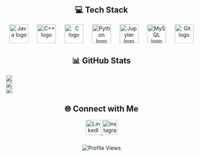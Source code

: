 
<h2 align="center">💻 Tech Stack</h2>

<div align="center">
  <!-- Icons for Technologies -->
  <img src="https://cdn.jsdelivr.net/gh/devicons/devicon/icons/java/java-original.svg" height="50" alt="Java logo" />
  <img width="15"/>
  <img src="https://cdn.jsdelivr.net/gh/devicons/devicon/icons/cplusplus/cplusplus-original.svg" height="50" alt="C++ logo" />
  <img width="15"/>
  <img src="https://cdn.jsdelivr.net/gh/devicons/devicon/icons/c/c-original.svg" height="50" alt="C logo" />
  <img width="15"/>
  <img src="https://cdn.jsdelivr.net/gh/devicons/devicon/icons/python/python-original.svg" height="50" alt="Python logo" />
  <img width="15"/>
  <img src="https://cdn.jsdelivr.net/gh/devicons/devicon/icons/jupyter/jupyter-original.svg" height="50" alt="Jupyter logo" />
  <img width="15"/>
  <img src="https://cdn.jsdelivr.net/gh/devicons/devicon/icons/mysql/mysql-original.svg" height="50" alt="MySQL logo" />
  <img width="15"/>
  <img src="https://cdn.jsdelivr.net/gh/devicons/devicon/icons/git/git-original.svg" height="50" alt="Git logo" />
</div>

###

<!-- GitHub Stats Section -->
<h2 align="center">📊 GitHub Stats</h2>

![](https://github-readme-stats.vercel.app/api?username=theaayushdev&theme=dark&hide_border=false&include_all_commits=false&count_private=false)<br/>
![](https://github-readme-streak-stats.herokuapp.com/?user=theaayushdev&theme=dark&hide_border=false)<br/>
![](https://github-readme-stats.vercel.app/api/top-langs/?username=theaayushdev&theme=dark&hide_border=false&include_all_commits=false&count_private=false&layout=compact)



<!-- Socials Section -->
<h2 align="center">🌐 Connect with Me</h2>

<div align="center">
  <a href="https://www.linkedin.com/in/aayush-dev-5a1488253/" target="_blank">
    <img src="https://raw.githubusercontent.com/maurodesouza/profile-readme-generator/master/src/assets/icons/social/linkedin/default.svg" width="40" height="40" alt="LinkedIn" />
  </a>
  <a href="https://www.instagram.com/theaayushdev/" target="_blank">
    <img src="https://raw.githubusercontent.com/maurodesouza/profile-readme-generator/master/src/assets/icons/social/instagram/default.svg" width="40" height="40" alt="Instagram" />
  </a>
</div>

###

<!-- Footer (optional, for a nice ending touch) -->
<p align="center">
  <img src="https://komarev.com/ghpvc/?username=theaayushdev&style=flat-square&color=brightgreen" alt="Profile Views" />
</p>
